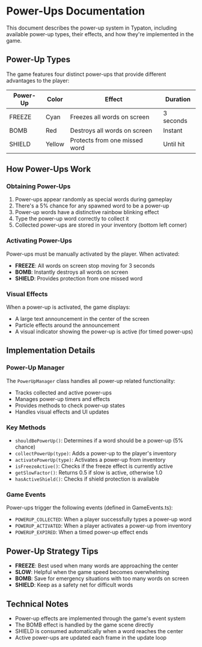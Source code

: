 # Power-Ups Documentation

This document describes the power-up system in Typaton, including available power-up types, their effects, and how they're implemented in the game.

## Power-Up Types

The game features four distinct power-ups that provide different advantages to the player:

| Power-Up | Color | Effect | Duration |
|----------|-------|--------|----------|
| FREEZE | Cyan | Freezes all words on screen | 3 seconds |
| BOMB | Red | Destroys all words on screen | Instant |
| SHIELD | Yellow | Protects from one missed word | Until hit |

## How Power-Ups Work

### Obtaining Power-Ups

1. Power-ups appear randomly as special words during gameplay
2. There's a 5% chance for any spawned word to be a power-up
3. Power-up words have a distinctive rainbow blinking effect
4. Type the power-up word correctly to collect it
5. Collected power-ups are stored in your inventory (bottom left corner)

### Activating Power-Ups

Power-ups must be manually activated by the player. When activated:

- **FREEZE**: All words on screen stop moving for 3 seconds
- **BOMB**: Instantly destroys all words on screen
- **SHIELD**: Provides protection from one missed word

### Visual Effects

When a power-up is activated, the game displays:
- A large text announcement in the center of the screen
- Particle effects around the announcement
- A visual indicator showing the power-up is active (for timed power-ups)

## Implementation Details

### Power-Up Manager

The `PowerUpManager` class handles all power-up related functionality:

- Tracks collected and active power-ups
- Manages power-up timers and effects
- Provides methods to check power-up states
- Handles visual effects and UI updates

### Key Methods

- `shouldBePowerUp()`: Determines if a word should be a power-up (5% chance)
- `collectPowerUp(type)`: Adds a power-up to the player's inventory
- `activatePowerUp(type)`: Activates a power-up from inventory
- `isFreezeActive()`: Checks if the freeze effect is currently active
- `getSlowFactor()`: Returns 0.5 if slow is active, otherwise 1.0
- `hasActiveShield()`: Checks if shield protection is available

### Game Events

Power-ups trigger the following events (defined in GameEvents.ts):

- `POWERUP_COLLECTED`: When a player successfully types a power-up word
- `POWERUP_ACTIVATED`: When a player activates a power-up from inventory
- `POWERUP_EXPIRED`: When a timed power-up effect ends

## Power-Up Strategy Tips

- **FREEZE**: Best used when many words are approaching the center
- **SLOW**: Helpful when the game speed becomes overwhelming
- **BOMB**: Save for emergency situations with too many words on screen
- **SHIELD**: Keep as a safety net for difficult words

## Technical Notes

- Power-up effects are implemented through the game's event system
- The BOMB effect is handled by the game scene directly
- SHIELD is consumed automatically when a word reaches the center
- Active power-ups are updated each frame in the update loop